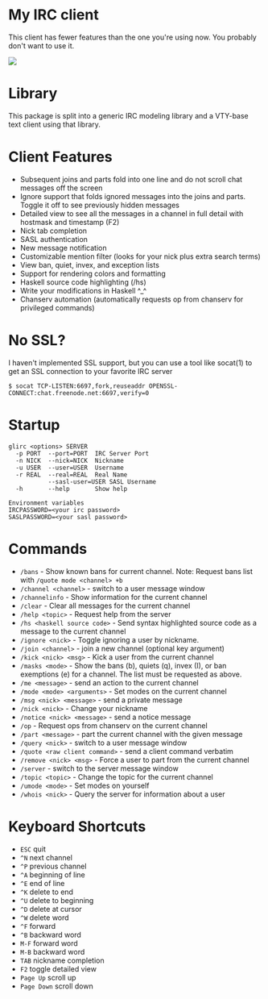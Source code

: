 My IRC client
=============

This client has fewer features than the one you're using now. You probably don't want to use it.

![](https://raw.githubusercontent.com/wiki/glguy/irc-core/images/screenshot.png)

Library
=======

This package is split into a generic IRC modeling library and a VTY-base text client using that library.

Client Features
===============

* Subsequent joins and parts fold into one line and do not scroll chat messages off the screen
* Ignore support that folds ignored messages into the joins and parts. Toggle it off to see previously hidden messages
* Detailed view to see all the messages in a channel in full detail with hostmask and timestamp (F2)
* Nick tab completion
* SASL authentication
* New message notification
* Customizable mention filter (looks for your nick plus extra search terms)
* View ban, quiet, invex, and exception lists
* Support for rendering colors and formatting
* Haskell source code highlighting (/hs)
* Write your modifications in Haskell ^_^
* Chanserv automation (automatically requests op from chanserv for privileged commands)

No SSL?
=======

I haven't implemented SSL support, but you can use a tool like socat(1) to get an SSL connection to your favorite IRC server

```
$ socat TCP-LISTEN:6697,fork,reuseaddr OPENSSL-CONNECT:chat.freenode.net:6697,verify=0
```

Startup
=======

```
glirc <options> SERVER
  -p PORT  --port=PORT  IRC Server Port
  -n NICK  --nick=NICK  Nickname
  -u USER  --user=USER  Username
  -r REAL  --real=REAL  Real Name
           --sasl-user=USER SASL Username
  -h       --help       Show help

Environment variables
IRCPASSWORD=<your irc password>
SASLPASSWORD=<your sasl password>
```

Commands
========

* `/bans` - Show known bans for current channel. Note: Request bans list with `/quote mode <channel> +b`
* `/channel <channel>` - switch to a user message window
* `/channelinfo` - Show information for the current channel
* `/clear` - Clear all messages for the current channel
* `/help <topic>` - Request help from the server
* `/hs <haskell source code>` - Send syntax highlighted source code as a message to the current channel
* `/ignore <nick>` - Toggle ignoring a user by nickname.
* `/join <channel>` - join a new channel (optional key argument)
* `/kick <nick> <msg>` - Kick a user from the current channel
* `/masks <mode>` - Show the bans (b), quiets (q), invex (I), or ban exemptions (e) for a channel. The list must be requested as above.
* `/me <message>` - send an action to the current channel
* `/mode <mode> <arguments>` - Set modes on the current channel
* `/msg <nick> <message>` - send a private message
* `/nick <nick>` - Change your nickname
* `/notice <nick> <message>` - send a notice message
* `/op` - Request ops from chanserv on the current channel
* `/part <message>` - part the current channel with the given message
* `/query <nick>` - switch to a user message window
* `/quote <raw client command>` - send a client command verbatim
* `/remove <nick> <msg>` - Force a user to part from the current channel
* `/server` - switch to the server message window
* `/topic <topic>` - Change the topic for the current channel
* `/umode <mode>` - Set modes on yourself
* `/whois <nick>` - Query the server for information about a user

Keyboard Shortcuts
==================

* `ESC` quit
* `^N` next channel
* `^P` previous channel
* `^A` beginning of line
* `^E` end of line
* `^K` delete to end
* `^U` delete to beginning
* `^D` delete at cursor
* `^W` delete word
* `^F` forward
* `^B` backward word
* `M-F` forward word
* `M-B` backward word
* `TAB` nickname completion
* `F2` toggle detailed view
* `Page Up` scroll up
* `Page Down` scroll down
